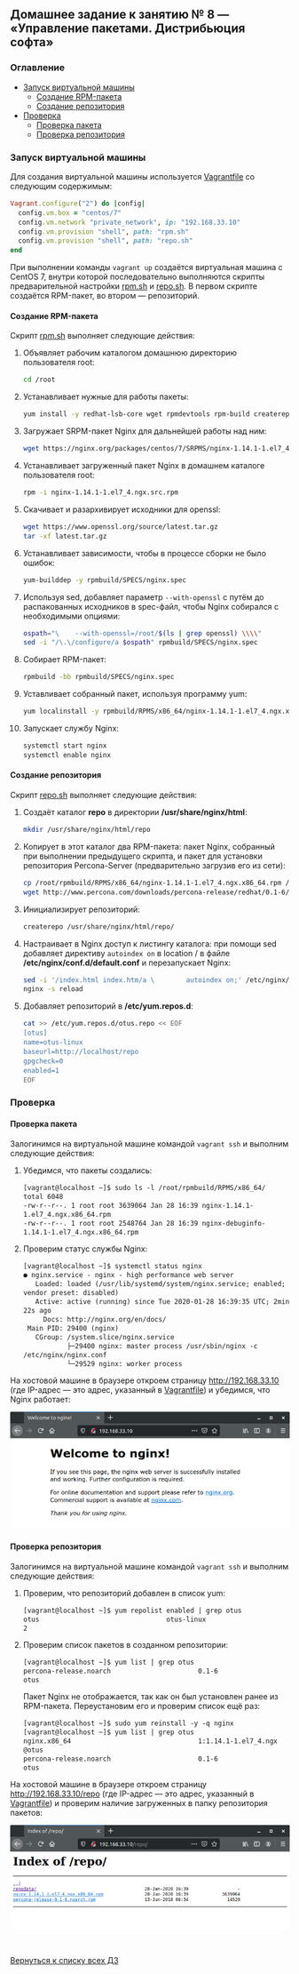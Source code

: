 ## Домашнее задание к занятию № 8 — «Управление пакетами. Дистрибьюция софта»    <!-- omit in toc -->

### Оглавление  <!-- omit in toc -->

- [Запуск виртуальной машины](#Запуск-виртуальной-машины)
  - [Создание RPM-пакета](#Создание-rpm-пакета)
  - [Создание репозитория](#Создание-репозитория)
- [Проверка](#Проверка)
  - [Проверка пакета](#Проверка-пакета)
  - [Проверка репозитория](#Проверка-репозитория)

### Запуск виртуальной машины

Для создания виртуальной машины используется [Vagrantfile](Vagrantfile) со следующим содержимым:

```ruby
Vagrant.configure("2") do |config|
  config.vm.box = "centos/7"
  config.vm.network "private_network", ip: "192.168.33.10"
  config.vm.provision "shell", path: "rpm.sh"
  config.vm.provision "shell", path: "repo.sh"
end
```

При выполнении команды `vagrant up` создаётся виртуальная машина с CentOS 7, внутри которой последовательно выполняются скрипты предварительной настройки [rpm.sh](rpm.sh) и [repo.sh](repo.sh). В первом скрипте создаётся RPM-пакет, во втором — репозиторий.

#### Создание RPM-пакета

Скрипт [rpm.sh](rpm.sh) выполняет следующие действия:

1. Объявляет рабочим каталогом домашнюю директорию пользователя root:

    ```bash
    cd /root
    ```

2. Устанавливает нужные для работы пакеты:

    ```bash
    yum install -y redhat-lsb-core wget rpmdevtools rpm-build createrepo yum-utils gcc
    ```

3. Загружает SRPM-пакет Nginx для дальнейшей работы над ним:

    ```bash
    wget https://nginx.org/packages/centos/7/SRPMS/nginx-1.14.1-1.el7_4.ngx.src.rpm
    ```

4. Устанавливает загруженный пакет Nginx в домашнем каталоге пользователя root:

    ```bash
    rpm -i nginx-1.14.1-1.el7_4.ngx.src.rpm
    ```

5. Скачивает и разархивирует исходники для openssl:

    ```bash
    wget https://www.openssl.org/source/latest.tar.gz
    tar -xf latest.tar.gz
    ```

6. Устанавливает зависимости, чтобы в процессе сборки не было ошибок:

    ```bash
    yum-builddep -y rpmbuild/SPECS/nginx.spec
    ```

7. Используя sed, добавляет параметр `--with-openssl` с путём до распакованных исходников в spec-файл, чтобы Nginx собирался с необходимыми опциями:

    ```bash
    ospath="\    --with-openssl=/root/$(ls | grep openssl) \\\\"
    sed -i "/\.\/configure/a $ospath" rpmbuild/SPECS/nginx.spec
    ```

8. Собирает RPM-пакет:

    ```bash
    rpmbuild -bb rpmbuild/SPECS/nginx.spec
    ```

9. Уставливает собранный пакет, используя программу yum:

    ```bash
    yum localinstall -y rpmbuild/RPMS/x86_64/nginx-1.14.1-1.el7_4.ngx.x86_64.rpm
    ```

10. Запускает службу Nginx:

    ```bash
    systemctl start nginx
    systemctl enable nginx
    ```

#### Создание репозитория

Скрипт [repo.sh](repo.sh) выполняет следующие действия:

1. Создаёт каталог **repo** в директории **/usr/share/nginx/html**:

    ```bash
    mkdir /usr/share/nginx/html/repo
    ```

2. Копирует в этот каталог два RPM-пакета: пакет Nginx, собранный при выполнении предыдущего скрипта, и пакет для установки репозитория Percona-Server (предварительно загрузив его из сети):

    ```bash
    cp /root/rpmbuild/RPMS/x86_64/nginx-1.14.1-1.el7_4.ngx.x86_64.rpm /usr/share/nginx/html/repo/
    wget http://www.percona.com/downloads/percona-release/redhat/0.1-6/percona-release-0.1-6.noarch.rpm -O /usr/share/nginx/html/repo/percona-release-0.1-6.noarch.rpm
    ```

3. Инициализирует репозиторий:

    ```bash
    createrepo /usr/share/nginx/html/repo/
    ```

4. Настраивает в Nginx доступ к листингу каталога: при помощи sed добавляет директиву `autoindex on` в location / в файле **/etc/nginx/conf.d/default.conf** и перезапускает Nginx:

    ```bash
    sed -i '/index.html index.htm/a \        autoindex on;' /etc/nginx/conf.d/default.conf
    nginx -s reload
    ```

5. Добавляет репозиторий в **/etc/yum.repos.d**:

    ```bash
    cat >> /etc/yum.repos.d/otus.repo << EOF
    [otus]
    name=otus-linux
    baseurl=http://localhost/repo
    gpgcheck=0
    enabled=1
    EOF
    ```

### Проверка

#### Проверка пакета

Залогинимся на виртуальной машине командой `vagrant ssh` и выполним следующие действия:

1. Убедимся, что пакеты создались:

    ```console
    [vagrant@localhost ~]$ sudo ls -l /root/rpmbuild/RPMS/x86_64/
    total 6048
    -rw-r--r--. 1 root root 3639064 Jan 28 16:39 nginx-1.14.1-1.el7_4.ngx.x86_64.rpm
    -rw-r--r--. 1 root root 2548764 Jan 28 16:39 nginx-debuginfo-1.14.1-1.el7_4.ngx.x86_64.rpm
    ```

2. Проверим статус службы Nginx:

    ```console
    [vagrant@localhost ~]$ systemctl status nginx
    ● nginx.service - nginx - high performance web server
       Loaded: loaded (/usr/lib/systemd/system/nginx.service; enabled; vendor preset: disabled)
       Active: active (running) since Tue 2020-01-28 16:39:35 UTC; 2min 22s ago
         Docs: http://nginx.org/en/docs/
     Main PID: 29400 (nginx)
       CGroup: /system.slice/nginx.service
               ├─29400 nginx: master process /usr/sbin/nginx -c /etc/nginx/nginx.conf
               └─29529 nginx: worker process
    ```

На хостовой машине в браузере откроем страницу http://192.168.33.10 (где IP-адрес — это адрес, указанный в [Vagrantfile](Vagrantfile)) и убедимся, что Nginx работает:

![](images/nginx.png)

#### Проверка репозитория

Залогинимся на виртуальной машине командой `vagrant ssh` и выполним следующие действия:

1. Проверим, что репозиторий добавлен в список yum:

    ```console
    [vagrant@localhost ~]$ yum repolist enabled | grep otus
    otus                                otus-linux                                 2
    ```

2. Проверим список пакетов в созданном репозитории:

    ```console
    [vagrant@localhost ~]$ yum list | grep otus
    percona-release.noarch                      0.1-6                      otus
    ```

    Пакет Nginx не отображается, так как он был установлен ранее из RPM-пакета. Переустановим его и проверим список ещё раз:

    ```console
    [vagrant@localhost ~]$ sudo yum reinstall -y -q nginx 
    [vagrant@localhost ~]$ yum list | grep otus
    nginx.x86_64                                1:1.14.1-1.el7_4.ngx       @otus    
    percona-release.noarch                      0.1-6                      otus 
    ```

На хостовой машине в браузере откроем страницу http://192.168.33.10/repo (где IP-адрес — это адрес, указанный в [Vagrantfile](Vagrantfile)) и проверим наличие загруженных в папку репозитория пакетов:

![](images/repo.png)

<br/>

[Вернуться к списку всех ДЗ](../README.md)